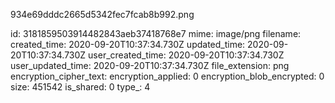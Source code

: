 934e69dddc2665d5342fec7fcab8b992.png

id: 3181859503914482843aeb37418768e7
mime: image/png
filename: 
created_time: 2020-09-20T10:37:34.730Z
updated_time: 2020-09-20T10:37:34.730Z
user_created_time: 2020-09-20T10:37:34.730Z
user_updated_time: 2020-09-20T10:37:34.730Z
file_extension: png
encryption_cipher_text: 
encryption_applied: 0
encryption_blob_encrypted: 0
size: 451542
is_shared: 0
type_: 4